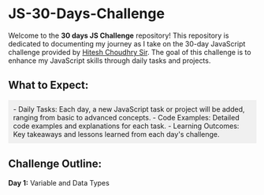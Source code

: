 # JS-30-Days-Challenge
Welcome to the **30 days JS Challenge** repository! 
This repository is dedicated to documenting my journey as I take on the 30-day JavaScript challenge provided by [Hitesh Choudhry Sir](https://github.com/hiteshchoudhary). The goal of this challenge is to enhance my JavaScript skills through daily tasks and projects.

## What to Expect:
<div style="background-color: #f0f0f0; padding: 10px;">
- Daily Tasks: Each day, a new JavaScript task or project will be added, ranging from basic to advanced concepts.  
- Code Examples:  Detailed code examples and explanations for each task.    
- Learning Outcomes:  Key takeaways and lessons learned from each day's challenge.
</div> 

## Challenge Outline:
**Day 1:** Variable and Data Types
